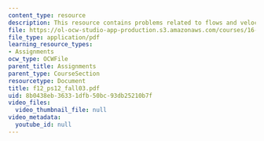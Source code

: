 ```yaml
---
content_type: resource
description: This resource contains problems related to flows and velocity fields.
file: https://ol-ocw-studio-app-production.s3.amazonaws.com/courses/16-01-unified-engineering-i-ii-iii-iv-fall-2005-spring-2006/8b0438eb36331dfb50bc93db25210b7f_f12_ps12_fall03.pdf
file_type: application/pdf
learning_resource_types:
- Assignments
ocw_type: OCWFile
parent_title: Assignments
parent_type: CourseSection
resourcetype: Document
title: f12_ps12_fall03.pdf
uid: 8b0438eb-3633-1dfb-50bc-93db25210b7f
video_files:
  video_thumbnail_file: null
video_metadata:
  youtube_id: null
---
```

